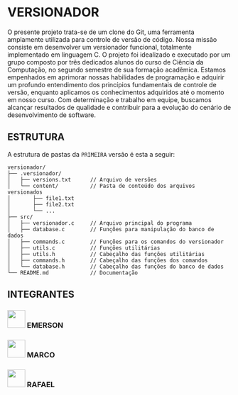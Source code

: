 # VERSIONADOR

O presente projeto trata-se de um clone do Git, uma ferramenta amplamente utilizada para controle de versão de código. Nossa missão consiste em desenvolver um versionador funcional, totalmente implementado em linguagem C. O projeto foi idealizado e executado por um grupo composto por três dedicados alunos do curso de Ciência da Computação, no segundo semestre de sua formação acadêmica. Estamos empenhados em aprimorar nossas habilidades de programação e adquirir um profundo entendimento dos princípios fundamentais de controle de versão, enquanto aplicamos os conhecimentos adquiridos até o momento em nosso curso. Com determinação e trabalho em equipe, buscamos alcançar resultados de qualidade e contribuir para a evolução do cenário de desenvolvimento de software.


## ESTRUTURA
A estrutura de pastas da `PRIMEIRA` versão é esta a seguir:
```
versionador/
├── .versionador/
│   ├── versions.txt      // Arquivo de versões
│   └── content/          // Pasta de conteúdo dos arquivos versionados
│       ├── file1.txt
│       ├── file2.txt
│       └── ...
├── src/
│   ├── versionador.c     // Arquivo principal do programa
│   ├── database.c        // Funções para manipulação do banco de dados
│   ├── commands.c        // Funções para os comandos do versionador
│   ├── utils.c           // Funções utilitárias
│   ├── utils.h           // Cabeçalho das funções utilitárias
│   ├── commands.h        // Cabeçalho das funções dos comandos
│   └── database.h        // Cabeçalho das funções do banco de dados
└── README.md             // Documentação
```

## INTEGRANTES



### <img src="https://lh3.googleusercontent.com/fife/APg5EOZOEpbjVFaEpTKNEmWzYPerLFZUqzU_E4QoOlfogAefFEp2zx57LOk0vgwkpVkp62zY9ITQUDTVwTuBeO8fslpqwr8B_K67Q1jUAu1vDP5zaiRIAZizTUCasianWnWSra8S7wKPtXkx_4jfRAN_SRr5UknYtTJIE5Ne8Y1q--69GxtJnncGsbwz6QcMNzo9GXBa_AF7Hy5qM5x_FZ5CLvTNJvy4WYoUqWsa5Ziy7Xfit8L5VucxYgGRiER7lTxIP-0-rvMqHaWBmd2wMXlyGuDKxXF5ILZ6cpi6yCu_YVaH_HzjrOqjYC2QtPzxWxIVcPbwXJTDBBJ7kFjIUbfQ_fxQ2ZihCry3wNJTPbO5SXJDzj1I1jbcIz0Yw0f97PNf76iB0fHXU96ULM7iGiIecxmpXkiButZNr9Dah--Rz4iGHQnEsRQX0Fh51hGAJcocjz7zperdrCHsLQaVWNj6qY_BHhpNHy2_wP2M000TKcL25x6ZK8vRJc24ZkJkWpbZGffnZ7e_73olf-b7bgRnHxrWrgySjInDI7j1mXx2607UEVa_2LhG8DQjSMGy0Artv1N4gzOzBPvUE_jZewVhv0BbF3QfF9npkCuEIq4wLmNPCFpXkAAjvByWEuomOgvKnPeKDcTvdW-Bt8SYyuv79KO_d17Aq9i885c2ET3bxO0d85oh_QYNrlU88IbMJp5GZlkdWy0emSPpm-NLT0z5jHTQkfiWszFb2D_Z0SMEPXc0WwM2CJLU15E8FsSqPgHaZAy7GtDyCkioO_HerKpLyzKCEnAMVkb9j7dHpYsl-qWI7x8mgqr0EITXFwmBGKLBJN9w9u4NstIjN_N6SXH3zqacVyV-h0SJuzle7mXPqv146dMCOFl9NTRKBY6Kbk9r1b-ElIM8lF9cd7Ofgd6fzycIzjHFb4BqIej1KvAULcNtLxtNLG7ctbtqhABin7L7gz0sBEdTYCywDEYzEAbe2lo7euFiSnMYzZ9hdTKij86q9RIXAffDzwmQPyT-cJbwAmkLUz3ZrZD6GamGlKkraylenPMSeHMXHmakULGvsew02M4MFDyn64ZfHy3uLQ8JzMWAZpprAOkeiYTymHS5815ry-KWfD88NSZ2vCkDkpvdFdfQEJtCQltztmkPaPUF2zLbB9o5Pv0DNJW1swpNHJG18S89aI34wo_lZr5Y5ViEOFtcZPWFdYP2GMkdbXvelMejcZSVGqzt3LymljOlab75zzDRbAojF7JKr8FqHJLM990F_s4pXNVHhGzgZ0bHtViUzQK5SCSE_2u4DhuvIEoNHEfSASCk3iIWGG23AriZFlJ_JxFg3-wWxHWC0dHQs6hG3ZW_NvFDfUjfRYsTah4mBSYfdzmqwb8SGMv9_q9VhAmQlImay9ilrymxkvY-CmB36we16mlZ9xrhsqe6B7suyHJQxO0k9jC6dwrZmgjOMYqmNcgOZNI1-YzCmKq4qSHdVO2AvmIONOx9qWdQo5y04PPDdfi26fMGhUE2XJ_998ddgvNO8MPuptlhVhULnH5C1g1bbDfF54IBOmIzwLScal7MtbcCrjB3kKha7f8um7kCNJ9vvbG4RnWoNXB4tFHKMKVlP-uGjmg=w1365-h946" height="40"> EMERSON

###  <img src="https://lh3.googleusercontent.com/fife/APg5EOax2BXI9ql9wfBfQ5rXOfyfEQh5cQT9rPx_yNo3dtxL4pCV9x2hizGCB4Dhd5WFLKw188hakgeYQU6HgHvQVa1r3XlTNNRMD47ZASn79dNVdrlBXzzRXtAYj4K4BZ6EKVY2lolbIel6kStiorw6MfPOK-CBdrMUmjCL8fJVu4M8EYA_Xspv0x9QXW1oZABn0Qxvl_CXBP3gFXvllhVcF6ykuWwIH2F34ft4KNsEYLLnVja8J6ahzSDZtN54Zuy_QgHxgzPuGWxtsoFlWTrz4Vj8htiFo8FhjNUTYu3ktqykxVz5mWl_CUs3s_EpPIKHcRMwVAxqt1FQXygM7YkvtzLXWLIW-GH9jqjmHU9zgGy__kOhRfyHB7mcsRPSScujr-dztJ_ZYH_ubBcpbNcoOwlYwSirzI31XTKe72169xNrlhbOPNsFr8Ks_XbPu7AH68B15NRCDhcb5eR2R5s8x5rMqJWgN1VLm-J9_w-oRDCnxC7_g1CxUU_7maIzqda3CI1c7S8XMX20_3xtp-LVLGGQV99zFOttc6pwLQdfEVr4AtwnuwT-wQxaCnR2D1tvb57Aat-ueqX66mpBNMgKbVMyiztlTzVlJhcQZLG444NgjngvtZcFTc9cCzIdBcL42lbtceM3ayiijbtz6iVmmKRZx_Nn1kI8xC-n5apfkvz-yfqCco37T5fhRq7X8ynDQAoHYAM_cN_WcMUXiMiri9AUWmZmUipRg7Hwh-aMboq8RII-KGzrnkyKhT5ewx3Lo3xrmOyB0yX280Y9EOzRZKWkjAFGO1NyQpR4obrflxaYAfWoomZ5TuoxYwqfq3CczFBdckF6uJF9xnwW3eBMdDbt3lzr0cfsvo7fns24YyN1g5uEjOQRjWJyj3IKPCAwFmAAnxRF9CSXN8C36x_wfa1-9tIwjZIDVnzaEgzT1XSZ4oDnG51VewMLpdKu8DQbtin3Q3TIPniC7h2E0v_wWTBZHejKyOQCkpBAbZJoxmDKJgHZEw668ytRFzKLe5-Y_IlaAyVOxCroCOTRfsgAgeN3z6u_v3HlGBMLlf_WUtF8SonQ1QOjB43QChcvy6DB-tgyu0eJhYNTg383zJVnNNNX7Ln0ZbIjAhm-vL1xlywdlA5IgOr3vdUD8wDUTBAWcWSoq0ykpWkNKm7N7uQmsfd0DWouFydZqCZHF2I5djWQNCLvREPRj8IKg6GAN3Zaxx73u8aOYzjwpGN2n90OY13ivwGtONgGHLH2r75xowiTFlK0_BST64srgMNv7GrxodeR5iedbJQcD40gj6DsF-0KSWXsIM6bcdntJjsyalbmaIHNLXfKeaoVqwNd8MjlsO4yaF9myoqWADLQ3HByxEFht9O9cckARVsXxT23ScLA855JpeBVcDA04KxonGN9dyeAqJeIVZ_mxthEM1xkALvezg9iVJcuSBtViBzyqaCA5RDFnoeTKKB_4_tGujka5PEsSnkTDg-TAAvi8KKKdWB7hDNdjxMDlRJxrLf4YpORGygx9XwxoOXu2jLHkydXj-foVHHqAPgonckBIALpGVmr6-j6E87W_2SpVvHgx9Q3WJ6gKNwhvNbHeDpwZs8SV9RCyAJygm_nCfI=w1920-h946" height="40">  MARCO 




### <img src="https://lh3.googleusercontent.com/fife/APg5EOZ55ce6RRYMC8hxYjDWcwfu1qvjq_FNX7OO0ETv1HD3Zy2WRNM2MSFsCXZ7YwCpQ11E6DzlIaYzxo1QPTDTCXQUA8IsyZLsnnlPOvwvmBCaqUn5wmB97E9LDX4MJbDlpKqyy9jZ7MxVdlJ-e99gb1CLWAHH2LpPIFhbaNCORu6-qgsZOI7BHl8SbQuS0u0bQqf9sUmsXW4H9IlVHjIZJYLUFGzqzmgzdK4p_WgERuktbcOlsyHwDbz44Zmn2zVSEVmmexcEVbQQkuK7z_AEAmAaG3_33OmIrzNKQ12FPewMbpjGZ4TGnpMHp6cKaZeJqQanKZr53eOTi5eMs0shDHQU6kxXfAPPw6Hf5GU6Y5npj7HLdc3sN9YG7B71aQWWrvbSr03i-7ueaEhzX0qaxl1yTlHSugmVIlm30Xr7LUywP0yX7i1lggKwb9H_b8olK5KEEE0WSv2RHlnkk7r19AdhCvlLfhvXKPSLmMtDv1cg74pGIobuxNDV8DusvkD2IgWc4i-aGXIkLr6TWcSql1v8hJZSFKqXPEq7tMRVRtDrQyTUrXRJtXMMXHSZCciq2RQT3HY1QdL9ve2KTwn4nbK4K5qEiOH4_W3uGAFGrYA7_gtHik2w1rXWrRKS0e8mJtiHZUOH2bYq3Wod30edApZuVZ63tI4yBsunZw57JpVUHV95XO4WVQzx3TPh8G-fCtu7vrVjonly4QDmmpOmA8JnxWpK_1mwRaSgwhZM9lqRvwVVzFFOnCWbKbgSPz_hXP3Jn_dJi7WuOfn16uIjvtRduBCbDn-l6b8idsTbGcP1Xh9VUJQgT0ImAeTrB-fhDISTQ4_rJPLZj8vArSjadPNAxfj5oSFg1GmOhRr-cjDz0Zf3za42X4q0CYAMlPSyKbo_XC-pP2wh9c56PTdfV-eUA5uk01kpxcqSFooW72bni2noP-c2_mzqeZND8nM7ARaWpGJhmt1_TD7_n49dKe2rRKqWdWXDXSI1FKw7H5xBJM5b55Kpb9w5eWw5sxu0wTrLpvQu5wRqjm-mEzMMJmpVGTLPjDQWYbqzoxkyu-TZZJmc7AyLu2mAVal7aeWBFmp18AD4KJZrOgjZSjRp6IL6GgAvPlBIpr_ePRpJzqJ-iqP5pItV2DE4RsgZwF4JJeJxz4fKq1inp9MU6aHINiFzh3biCfwu9ZoHcuOZw-WnHi3dOu_pJmnnM1SMQISzh-2nV3e9LmSHKCue719kvAz5ihhVM2JGwtU5YKLpCjVE6rXYfkjDMMGhEN6NyEw6Bobz6f6g14dj7Scr9GtyjbqEVMSHe4Ct7Tp8x0skCLucfs0XVpVTQ2Eeder9renuiHbkdcQuFs4Y85UxHvvuYcn8hMLIJgBZ_MoDnPo_demk569AtQIEUTPaOenCK3FxsipW3HeLQOpYVFiQP_sulvJk_MrMSbiAaCCvKMALO29MIhKrYrP8CZEW9a6dNbZNoI_0IM1i5SfhGm_QqMy1Rg0CmjWffJniFB2NZtjn3ecDwX3u3VAI1Of7jlJwfMkqf2ZN5g1djAgD0Yw6iaDzdTm-pVo_1E126QoBm-9oue38401YElM1iMRsx1kMN1CQD054pEDMBIwmcWE=w1365-h946" height="40"> RAFAEL

